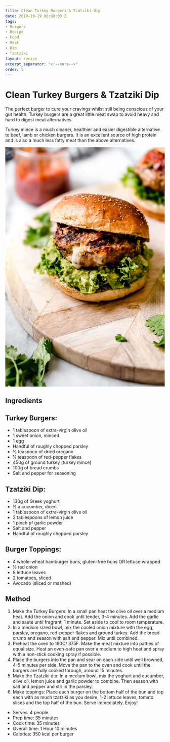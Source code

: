 ```yaml
---
title: Clean Turkey Burgers & Tzatziki Dip
date: 2019-10-19 00:00:00 Z
tags:
- Burgers
- Recipe
- Food
- Meat
- Dip
- Tzatziki
layout: recipe
excerpt_separator: "<!--more-->"
order: 5
---
```


# Clean Turkey Burgers & Tzatziki Dip

The perfect burger to cure your cravings whilst still being conscious of your gut health. Turkey burgers are a great little meat swap to avoid heavy and hard to digest meat alternatives.  

Turkey mince is a much cleaner, healthier and easier digestible alternative to beef, lamb or chicken burgers. It is an excellent source of high protein and is also a much less fatty meat than the above alternatives.

<!--more-->

[![Turkey Burgers with Mashed Avo & Tzatziki Dip](/_uploads/turkeyburgers.jpg)](/_uploads/turkeyburgers.jpg)

## Ingredients

## Turkey Burgers:
- 1 tablespoon of extra-virgin olive oil
- 1 sweet onion, minced
- 1 egg
- Handful of roughly chopped parsley
- ½ teaspoon of dried oregano
- ¼ teaspoon of red-pepper flakes
- 450g of ground turkey (turkey mince)
- 100g of bread crumbs
- Salt and pepper for seasoning

## Tzatziki Dip:
- 130g of Greek yoghurt
- ½ a cucumber, diced.
- 1 tablespoon of extra-virgin olive oil
- 2 tablespoons of lemon juice
- 1 pinch pf garlic powder
- Salt and pepper
- Handful of roughly chopped parsley

## Burger Toppings:
- 4 whole-wheat hamburger buns, gluten-free buns OR lettuce wrapped
- ½ red onion
- 8 lettuce leaves
- 2 tomatoes, sliced
- Avocado (sliced or mashed)



## Method

1.	Make the Turkey Burgers: In a small pan heat the olive oil over a medium heat. Add the onion and cook until tender, 3-4 minutes. Add the garlic and sauté until fragrant, 1 minute. Set aside to cool to room temperature.  
2.	In a medium sized bowl, mix the cooled onion mixture with the egg, parsley, oregano, red-pepper flakes and ground turkey. Add the bread crumb and season with salt and pepper. Mix until combined.
3.	Preheat the oven to 190C/ 375F. Make the meat mixture into patties of equal size. Heat an oven-safe pan over a medium to high heat and spray with a non-stick cooking spray if possible.
4.	Place the burgers into the pan and sear on each side until well browned, 4-5 minutes per side. Move the pan to the oven and cook until the burgers are fully cooked through, around 15 minutes.
5.	Make the Tzatziki dip: In a medium bowl, mix the yoghurt and cucumber, olive oil, lemon juice and garlic powder to combine. Then season with salt and pepper and stir in the parsley.
6.	Make toppings: Place each burger on the bottom half of the bun and top each with as much tzatziki as you desire, 1-2 lettuce leaves, tomato slices and the top half of the bun. Serve Immediately. Enjoy!

- Serves: 4 people
- Prep time: 35 minutes
- Cook time: 35 minutes
- Overall time: 1 Hour 10 minutes
- Calories: 350 kcal per burger
